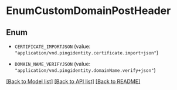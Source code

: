 # EnumCustomDomainPostHeader

## Enum


* `CERTIFICATE_IMPORTJSON` (value: `"application/vnd.pingidentity.certificate.import+json"`)

* `DOMAIN_NAME_VERIFYJSON` (value: `"application/vnd.pingidentity.domainName.verify+json"`)


[[Back to Model list]](../README.md#documentation-for-models) [[Back to API list]](../README.md#documentation-for-api-endpoints) [[Back to README]](../README.md)


